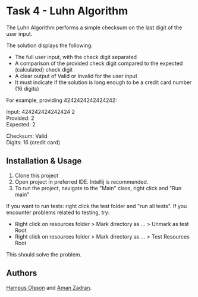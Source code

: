 # Task 4 - Luhn Algorithm 

The Luhn Algorithm performs a simple checksum on the last digit of the user input.

The solution displays the following:

- The full user input, with the check digit separated
- A comparison of the provided check digit compared to the expected (calculated) check digit
- A clear output of Valid or Invalid for the user input
- It must indicate if the solution is long enough to be a credit card number (16 digits)

For example, providing 4242424242424242:

Input: 424242424242424 2\
Provided: 2\
Expected: 2

Checksum: Valid\
Digits: 16 (credit card) 

## Installation & Usage

1. Clone this project
2. Open project in preferred IDE. Intellij is recommended.
3. To run the project, navigate to the "Main" class, right click and "Run main"

If you want to run tests: right click the test folder and "run all tests". If
you encounter problems related to testing, try: 

- Right click on resources folder > Mark directory as ... > Unmark as test Root
- Right click on resources folder > Mark directory as ... > Test Resources Root

This should solve the problem.

## Authors

[Hampus Olsson](https://github.com/Heso113) and [Aman Zadran](https://github.com/zadama).


